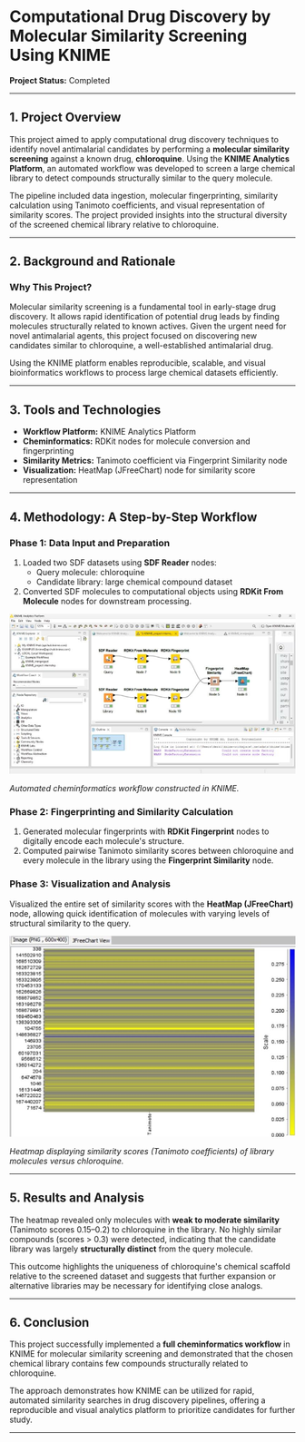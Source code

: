 # Computational Drug Discovery by Molecular Similarity Screening Using KNIME  
**Project Status:** Completed  

---

## 1. Project Overview  

This project aimed to apply computational drug discovery techniques to identify novel antimalarial candidates by performing a **molecular similarity screening** against a known drug, **chloroquine**. Using the **KNIME Analytics Platform**, an automated workflow was developed to screen a large chemical library to detect compounds structurally similar to the query molecule.  

The pipeline included data ingestion, molecular fingerprinting, similarity calculation using Tanimoto coefficients, and visual representation of similarity scores. The project provided insights into the structural diversity of the screened chemical library relative to chloroquine.  

---

## 2. Background and Rationale  

### Why This Project?  
Molecular similarity screening is a fundamental tool in early-stage drug discovery. It allows rapid identification of potential drug leads by finding molecules structurally related to known actives. Given the urgent need for novel antimalarial agents, this project focused on discovering new candidates similar to chloroquine, a well-established antimalarial drug.  

Using the KNIME platform enables reproducible, scalable, and visual bioinformatics workflows to process large chemical datasets efficiently.  

---

## 3. Tools and Technologies  

- **Workflow Platform:** KNIME Analytics Platform  
- **Cheminformatics:** RDKit nodes for molecule conversion and fingerprinting  
- **Similarity Metrics:** Tanimoto coefficient via Fingerprint Similarity node  
- **Visualization:** HeatMap (JFreeChart) node for similarity score representation  

---

## 4. Methodology: A Step-by-Step Workflow  

### Phase 1: Data Input and Preparation  
1. Loaded two SDF datasets using **SDF Reader** nodes:  
   - Query molecule: chloroquine  
   - Candidate library: large chemical compound dataset  
2. Converted SDF molecules to computational objects using **RDKit From Molecule** nodes for downstream processing.  

<img src="images/Cheminformatics Analysis using KNIME.jpg" width="600"/>  

*Automated cheminformatics workflow constructed in KNIME.*  

### Phase 2: Fingerprinting and Similarity Calculation  
1. Generated molecular fingerprints with **RDKit Fingerprint** nodes to digitally encode each molecule's structure.  
2. Computed pairwise Tanimoto similarity scores between chloroquine and every molecule in the library using the **Fingerprint Similarity** node.  

### Phase 3: Visualization and Analysis  
Visualized the entire set of similarity scores with the **HeatMap (JFreeChart)** node, allowing quick identification of molecules with varying levels of structural similarity to the query.  

<img src="images/Heatmap Representation of Molecules Similar to the Query Molecule.jpg" width="600"/>  

*Heatmap displaying similarity scores (Tanimoto coefficients) of library molecules versus chloroquine.*  

---

## 5. Results and Analysis  

The heatmap revealed only molecules with **weak to moderate similarity** (Tanimoto scores 0.15–0.2) to chloroquine in the library. No highly similar compounds (scores > 0.3) were detected, indicating that the candidate library was largely **structurally distinct** from the query molecule.  

This outcome highlights the uniqueness of chloroquine's chemical scaffold relative to the screened dataset and suggests that further expansion or alternative libraries may be necessary for identifying close analogs.  

---

## 6. Conclusion  

This project successfully implemented a **full cheminformatics workflow** in KNIME for molecular similarity screening and demonstrated that the chosen chemical library contains few compounds structurally related to chloroquine.  

The approach demonstrates how KNIME can be utilized for rapid, automated similarity searches in drug discovery pipelines, offering a reproducible and visual analytics platform to prioritize candidates for further study.  

---
